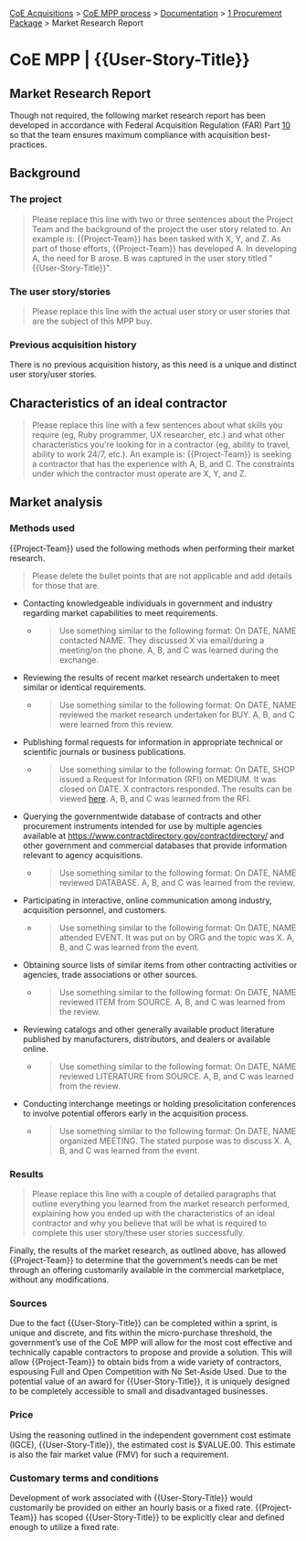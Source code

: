 [CoE Acquisitions](https://github.com/GSA/coe-acquisitions) > [CoE MPP process](https://github.com/GSA/coe-mpp-process/) > [Documentation](https://github.com/GSA/coe-mpp-process/documentation/) > [1 Procurement Package](https://github.com/GSA/coe-mpp-process/documentation/1-procurement-package) > Market Research Report

# CoE MPP | {{User-Story-Title}}
## Market Research Report

Though not required, the following market research report has been developed in accordance with Federal Acquisition Regulation (FAR) Part [10](https://www.acquisition.gov/content/part-10-market-research) so that the team ensures maximum compliance with acquisition best-practices.

## Background
### The project
> Please replace this line with two or three sentences about the Project Team and the background of the project the user story related to. An example is: {{Project-Team}} has been tasked with X, Y, and Z. As part of those efforts, {{Project-Team}} has developed A. In developing A, the need for B arose. B was captured in the user story titled "{{User-Story-Title}}".

### The user story/stories
> Please replace this line with the actual user story or user stories that are the subject of this MPP buy.

### Previous acquisition history
There is no previous acquisition history, as this need is a unique and distinct user story/user stories.

## Characteristics of an ideal contractor
> Please replace this line with a few sentences about what skills you require (eg, Ruby programmer, UX researcher, etc.) and what other characteristics you're looking for in a contractor (eg, ability to travel, ability to work 24/7, etc.). An example is: {{Project-Team}} is seeking a contractor that has the experience with A, B, and C. The constraints under which the contractor must operate are X, Y, and Z.

## Market analysis
### Methods used
{{Project-Team}} used the following methods when performing their market research.
> Please delete the bullet points that are not applicable and add details for those that are.

* Contacting knowledgeable individuals in government and industry regarding market capabilities to meet requirements.
   * > Use something similar to the following format: On DATE, NAME contacted NAME. They discussed X via email/during a meeting/on the phone. A, B, and C was learned during the exchange.
* Reviewing the results of recent market research undertaken to meet similar or identical requirements.
   * > Use something similar to the following format: On DATE, NAME reviewed the market research undertaken for BUY. A, B, and C were learned from this review.
* Publishing formal requests for information in appropriate technical or scientific journals or business publications.
   * > Use something similar to the following format: On DATE, SHOP issued a Request for Information (RFI) on MEDIUM. It was closed on DATE. X contractors responded. The results can be viewed [here](URL). A, B, and C was learned from the RFI.
* Querying the governmentwide database of contracts and other procurement instruments intended for use by multiple agencies available at https://www.contractdirectory.gov/contractdirectory/ and other government and commercial databases that provide information relevant to agency acquisitions.
   * > Use something similar to the following format: On DATE, NAME reviewed DATABASE. A, B, and C was learned from the review.
* Participating in interactive, online communication among industry, acquisition personnel, and customers.
   * > Use something similar to the following format: On DATE, NAME attended EVENT. It was put on by ORG and the topic was X. A, B, and C was learned from the event.
* Obtaining source lists of similar items from other contracting activities or agencies, trade associations or other sources.
   * > Use something similar to the following format: On DATE, NAME reviewed ITEM from SOURCE. A, B, and C was learned from the review.
* Reviewing catalogs and other generally available product literature published by manufacturers, distributors, and dealers or available online.
   * > Use something similar to the following format: On DATE, NAME reviewed LITERATURE from SOURCE. A, B, and C was learned from the review.
* Conducting interchange meetings or holding presolicitation conferences to involve potential offerors early in the acquisition process.
   * > Use something similar to the following format: On DATE, NAME organized MEETING. The stated purpose was to discuss X. A, B, and C was learned from the event.

### Results
> Please replace this line with a couple of detailed paragraphs that outline everything you learned from the market research performed, explaining how you ended up with the characteristics of an ideal contractor and  why you believe that will be what is required to complete this user story/these user stories successfully.

Finally, the results of the market research, as outlined above, has allowed {{Project-Team}} to determine that the government’s needs can be met through an offering customarily available in the commercial marketplace, without any modifications.

### Sources
Due to the fact {{User-Story-Title}} can be completed within a sprint, is unique and discrete, and fits within the micro-purchase threshold, the government’s use of the CoE MPP will allow for the most cost effective and technically capable contractors to propose and provide a solution. This will allow {{Project-Team}} to obtain bids from a wide variety of contractors, espousing Full and Open Competition with No Set-Aside Used. Due to the potential value of an award for {{User-Story-Title}}, it is uniquely designed to be completely accessible to small and disadvantaged businesses.

### Price
Using the reasoning outlined in the independent government cost estimate (IGCE), {{User-Story-Title}}, the estimated cost is $VALUE.00. This estimate is also the fair market value (FMV) for such a requirement.

### Customary terms and conditions
Development of work associated with {{User-Story-Title}} would customarily be provided on either an hourly basis or a fixed rate. {{Project-Team}} has scoped {{User-Story-Title}} to be explicitly clear and defined enough to utilize a fixed rate.